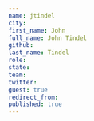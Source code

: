 ```yaml
---
name: jtindel
city: 
first_name: John
full_name: John Tindel
github: 
last_name: Tindel
role: 
state: 
team: 
twitter: 
guest: true
redirect_from: 
published: true
---
```


